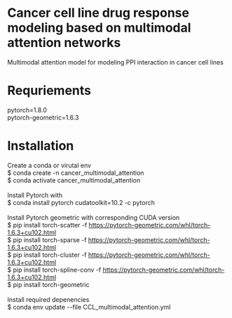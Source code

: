 # Cancer cell line drug response modeling based on multimodal attention networks
Multimodal attention model for modeling PPI interaction in cancer cell lines<br/>

# Requriements
pytorch=1.8.0 <br/>
pytorch-geometric=1.6.3 <br/>

# Installation
Create a conda or virutal env <br/>
$ conda create -n cancer_multimodal_attention <br/>
$ conda activate cancer_multimodal_attention <br/>
<br/>
Install Pytorch with <br/>
$ conda install pytorch cudatoolkit=10.2 -c pytorch <br/>
<br/>
Install Pytorch geometric with corresponding CUDA version<br/>
$ pip install torch-scatter -f https://pytorch-geometric.com/whl/torch-1.6.3+cu102.html <br/>
$ pip install torch-sparse -f https://pytorch-geometric.com/whl/torch-1.6.3+cu102.html <br/>
$ pip install torch-cluster -f https://pytorch-geometric.com/whl/torch-1.6.3+cu102.html <br/>
$ pip install torch-spline-conv -f https://pytorch-geometric.com/whl/torch-1.6.3+cu102.html <br/>
$ pip install torch-geometric <br/>
<br/>
Install required depenencies <br/>
$ conda env update --file CCL_multimodal_attention.yml <br/>
